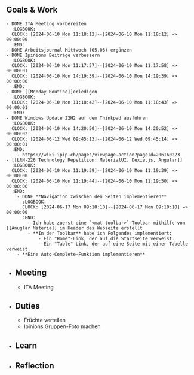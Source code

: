 ## Goals & Work
	- DONE ITA Meeting vorbereiten
	  :LOGBOOK:
	  CLOCK: [2024-06-10 Mon 11:18:12]--[2024-06-10 Mon 11:18:12] =>  00:00:00
	  :END:
	- DONE Arbeitsjournal Mittwoch (05.06) ergänzen
	- DONE Ipinions Beiträge verbessern
	  :LOGBOOK:
	  CLOCK: [2024-06-10 Mon 11:17:57]--[2024-06-10 Mon 11:17:58] =>  00:00:01
	  CLOCK: [2024-06-10 Mon 14:19:39]--[2024-06-10 Mon 14:19:39] =>  00:00:00
	  :END:
	- DONE [[Monday Routine]]erledigen
	  :LOGBOOK:
	  CLOCK: [2024-06-10 Mon 11:18:42]--[2024-06-10 Mon 11:18:43] =>  00:00:01
	  :END:
	- DONE Windows Update 22H2 auf dem Thinkpad ausführen
	  :LOGBOOK:
	  CLOCK: [2024-06-10 Mon 14:20:50]--[2024-06-10 Mon 14:20:52] =>  00:00:02
	  CLOCK: [2024-06-12 Wed 09:45:13]--[2024-06-12 Wed 09:45:14] =>  00:00:01
	  :END:
		- https://wiki.ipip.ch/pages/viewpage.action?pageId=206160223
	- [[LRN-226 Technology Repetition: MaterialUI, Dexie.js, Angular]]
	  :LOGBOOK:
	  CLOCK: [2024-06-10 Mon 11:19:39]--[2024-06-10 Mon 11:19:39] =>  00:00:00
	  CLOCK: [2024-06-10 Mon 11:19:44]--[2024-06-10 Mon 11:19:50] =>  00:00:06
	  :END:
		- DONE **Navigation zwischen den Seiten implementieren**
		  :LOGBOOK:
		  CLOCK: [2024-06-17 Mon 09:10:10]--[2024-06-17 Mon 09:10:10] =>  00:00:00
		  :END:
			- Ich habe zuerst eine `<mat-toolbar>`-Toolbar mithilfe von [[Anuglar Materia]] im Header des Webseite erstellt
			- **In der Toolbar** habe ich Folgendes implementiert:
				- Ein "Home"-Link, der auf die Startseite verweist.
				- Ein "Table"-Link, der auf eine Seite mit einer Tabelle verweist.
		- **Eine Auto-Complete-Funktion implementieren**
- ## Meeting
	- ITA Meeting
- ## Duties
	- Früchte verteilen
	- Ipinions Gruppen-Foto machen
- ## Learn
- ## Reflection
